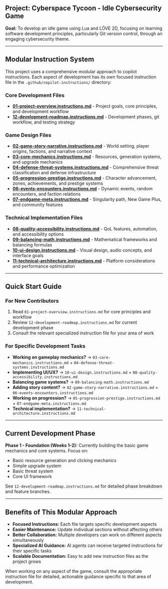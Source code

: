 ## Project: Cyberspace Tycoon - Idle Cybersecurity Game

**Goal:** To develop an idle game using Lua and LÖVE 2D, focusing on learning software development principles, particularly Git version control, through an engaging cybersecurity theme.

---

## Modular Instruction System

This project uses a comprehensive modular approach to copilot instructions. Each aspect of development has its own focused instruction file in the `.github/copilot-instructions/` directory:

### Core Development Files
- **[01-project-overview.instructions.md](./copilot-instructions/01-project-overview.instructions.md)** - Project goals, core principles, and development workflow
- **[12-development-roadmap.instructions.md](./copilot-instructions/12-development-roadmap.instructions.md)** - Development phases, git workflow, and testing strategy

### Game Design Files
- **[02-game-story-narrative.instructions.md](./copilot-instructions/02-game-story-narrative.instructions.md)** - World setting, player origins, factions, and narrative context
- **[03-core-mechanics.instructions.md](./copilot-instructions/03-core-mechanics.instructions.md)** - Resources, generation systems, and upgrade mechanics
- **[04-defense-threat-systems.instructions.md](./copilot-instructions/04-defense-threat-systems.instructions.md)** - Comprehensive threat classification and defense infrastructure
- **[05-progression-prestige.instructions.md](./copilot-instructions/05-progression-prestige.instructions.md)** - Character advancement, zones, achievements, and prestige systems
- **[06-events-encounters.instructions.md](./copilot-instructions/06-events-encounters.instructions.md)** - Dynamic events, random encounters, and faction relations
- **[07-endgame-meta.instructions.md](./copilot-instructions/07-endgame-meta.instructions.md)** - Singularity path, New Game Plus, and community features

### Technical Implementation Files
- **[08-quality-accessibility.instructions.md](./copilot-instructions/08-quality-accessibility.instructions.md)** - QoL features, automation, and accessibility options
- **[09-balancing-math.instructions.md](./copilot-instructions/09-balancing-math.instructions.md)** - Mathematical frameworks and balancing formulas
- **[10-ui-design.instructions.md](./copilot-instructions/10-ui-design.instructions.md)** - Visual design, audio concepts, and interface goals
- **[11-technical-architecture.instructions.md](./copilot-instructions/11-technical-architecture.instructions.md)** - Platform considerations and performance optimization

---

## Quick Start Guide

### For New Contributors
1. Read `01-project-overview.instructions.md` for core principles and workflow
2. Review `12-development-roadmap.instructions.md` for current development phase
3. Consult the relevant specialized instruction file for your area of work

### For Specific Development Tasks
- **Working on gameplay mechanics?** → `03-core-mechanics.instructions.md` + `04-defense-threat-systems.instructions.md`
- **Implementing UI/UX?** → `10-ui-design.instructions.md` + `08-quality-accessibility.instructions.md`
- **Balancing game systems?** → `09-balancing-math.instructions.md`
- **Adding story content?** → `02-game-story-narrative.instructions.md` + `06-events-encounters.instructions.md`
- **Working on progression?** → `05-progression-prestige.instructions.md` + `07-endgame-meta.instructions.md`
- **Technical implementation?** → `11-technical-architecture.instructions.md`

---

## Current Development Phase

**Phase 1 - Foundation (Weeks 1-2):**
Currently building the basic game mechanics and core systems. Focus on:
- Basic resource generation and clicking mechanics
- Simple upgrade system
- Basic threat system
- Core UI framework

See `12-development-roadmap.instructions.md` for detailed phase breakdown and feature branches.

---

## Benefits of This Modular Approach

- **Focused Instructions:** Each file targets specific development aspects
- **Easier Maintenance:** Update individual sections without affecting others
- **Better Collaboration:** Multiple developers can work on different aspects simultaneously
- **Specialized AI Guidance:** AI agents can receive targeted instructions for their specific tasks
- **Scalable Documentation:** Easy to add new instruction files as the project grows

When working on any aspect of the game, consult the appropriate instruction file for detailed, actionable guidance specific to that area of development.
